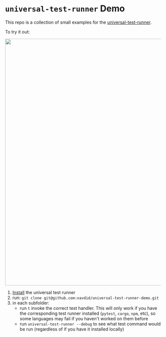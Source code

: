 # `universal-test-runner` Demo

This repo is a collection of small examples for the [universal-test-runner](https://github.com/xavdid/universal-test-runner).

To try it out:

<p align="center">
   <a href="https://github.com/xavdid/test-runner-demo/raw/main/_demo/demo-min.gif">
      <img src="https://github.com/xavdid/test-runner-demo/raw/main/_demo/demo-min.gif" width="800"/>
   </a>
</p>

1. [Install](https://github.com/xavdid/universal-test-runner#installation) the universal test runner
2. run: `git clone git@github.com:xavdid/universal-test-runner-demo.git`
3. in each subfolder:
   - run `t` invoke the correct test handler. This will only work if you have the corresponding test runner installed (`pytest`, `cargo`, `npm`, etc), so some languages may fail if you haven't worked on them before
   - run `universal-test-runner --debug` to see what test command would be run (regardless of if you have it installed locally)
